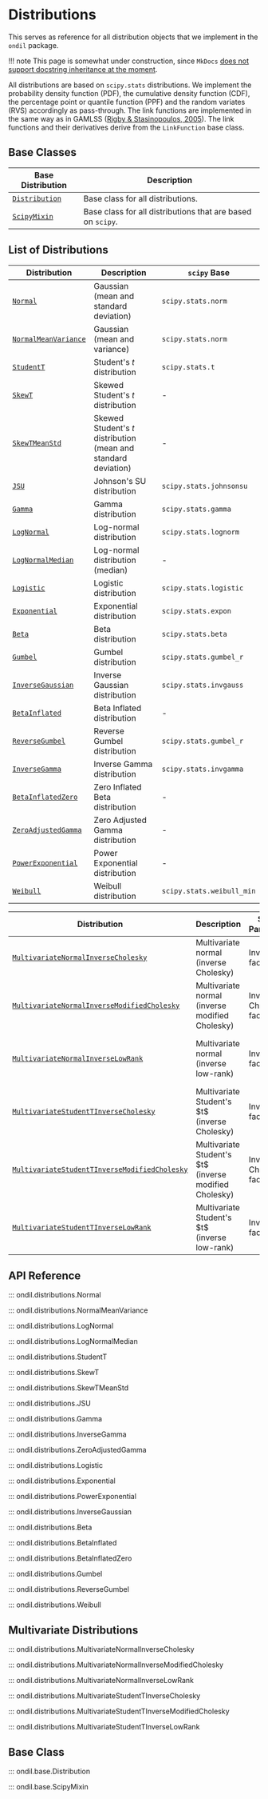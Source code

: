 # Distributions

This serves as reference for all distribution objects that we implement in the `ondil` package. 

!!! note 
    This page is somewhat under construction, since `MkDocs` [does not support docstring inheritance at the moment](https://github.com/mkdocstrings/mkdocstrings/issues/78).

All distributions are based on `scipy.stats` distributions. We implement the probability density function (PDF), the cumulative density function (CDF), the percentage point or quantile function (PPF) and the random variates (RVS) accordingly as pass-through. The link functions are implemented in the same way as in GAMLSS ([Rigby & Stasinopoulos, 2005](https://academic.oup.com/jrsssc/article-abstract/54/3/507/7113027)). The link functions and their derivatives derive from the `LinkFunction` base class.


## Base Classes

| Base Distribution                          | Description                                                 |
| ------------------------------------------ | ----------------------------------------------------------- |
| [`Distribution`](#ondil.base.Distribution) | Base class for all distributions.                           |
| [`ScipyMixin`](#ondil.base.ScipyMixin)     | Base class for all distributions that are based on `scipy`. |


## List of Distributions

| Distribution                                                          | Description                            | `scipy` Base            |
| --------------------------------------------------------------------- | -------------------------------------- | ----------------------- |
| [`Normal`](#ondil.distributions.Normal)                               | Gaussian (mean and standard deviation) | `scipy.stats.norm`      |
| [`NormalMeanVariance`](#ondil.distributions.NormalMeanVariance)       | Gaussian (mean and variance)           | `scipy.stats.norm`      |
| [`StudentT`](#ondil.distributions.StudentT)                           | Student's $t$ distribution             | `scipy.stats.t`         |
| [`SkewT`](#ondil.distributions.SkewT)                                 | Skewed Student's $t$ distribution      | -                       |
| [`SkewTMeanStd`](#ondil.distributions.SkewTMeanStd)                   | Skewed Student's $t$ distribution (mean and standard deviation)  | - |
| [`JSU`](#ondil.distributions.JSU)                                     | Johnson's SU distribution              | `scipy.stats.johnsonsu` |
| [`Gamma`](#ondil.distributions.Gamma)                                 | Gamma distribution                     | `scipy.stats.gamma`     |
| [`LogNormal`](#ondil.distributions.LogNormal)                         | Log-normal distribution                | `scipy.stats.lognorm`   |
| [`LogNormalMedian`](#ondil.distributions.LogNormalMedian)             | Log-normal distribution (median)       | -                       |
| [`Logistic`](#ondil.distributions.Logistic)                           | Logistic distribution                  | `scipy.stats.logistic`  |
| [`Exponential`](#ondil.distributions.Exponential)                     | Exponential distribution               | `scipy.stats.expon`     |
| [`Beta`](#ondil.distributions.Beta)                                   | Beta distribution                      | `scipy.stats.beta`      |
| [`Gumbel`](#ondil.distributions.Gumbel)                               | Gumbel distribution                    | `scipy.stats.gumbel_r`  |
| [`InverseGaussian`](#ondil.distributions.InverseGaussian)             | Inverse Gaussian distribution          | `scipy.stats.invgauss`  |
| [`BetaInflated`](#ondil.distributions.BetaInflated)                   | Beta Inflated distribution             | -                       |
| [`ReverseGumbel`](#ondil.distributions.ReverseGumbel)                 | Reverse Gumbel distribution            | `scipy.stats.gumbel_r`  |
| [`InverseGamma`](#ondil.distributions.InverseGamma)                   | Inverse Gamma distribution             | `scipy.stats.invgamma`  |
| [`BetaInflatedZero`](#ondil.distributions.BetaInflatedZero)           | Zero Inflated Beta distribution        | -                       |
| [`ZeroAdjustedGamma`](#ondil.distributions.ZeroAdjustedGamma)         | Zero Adjusted Gamma distribution       | -                       |
| [`PowerExponential`](#ondil.distributions.PowerExponential)           | Power Exponential distribution         | -                       |
| [`Weibull`](#ondil.distributions.Weibull)                               | Weibull distribution                   | `scipy.stats.weibull_min`|


| Distribution                                                                                                      | Description                                              | Scale Matrix Parameterization           | Formula                                                                         |
| ----------------------------------------------------------------------------------------------------------------- | -------------------------------------------------------- | --------------------------------------- | ------------------------------------------------------------------------------- |
| [`MultivariateNormalInverseCholesky`](#ondil.distributions.MultivariateNormalInverseCholesky)                     | Multivariate normal (inverse Cholesky)                   | Inverse Cholesky factorization          | \$\\Sigma = (L L^{\\top})^{-1}\$, where \$L\$ is lower triangular               |
| [`MultivariateNormalInverseModifiedCholesky`](#ondil.distributions.MultivariateNormalInverseModifiedCholesky)     | Multivariate normal (inverse modified Cholesky)          | Inverse modified Cholesky factorization | \$\\Sigma = (T D T^{\\top})^{-1}\$, \$T\$ unit lower triangular, \$D\$ diagonal |
| [`MultivariateNormalInverseLowRank`](#ondil.distributions.MultivariateNormalInverseLowRank)                       | Multivariate normal (inverse low-rank)                   | Inverse low-rank factorization          | \$\\Sigma = (U U^{\\top} + D)^{-1}\$, \$U\$ low-rank, \$D\$ diagonal            |
| [`MultivariateStudentTInverseCholesky`](#ondil.distributions.MultivariateStudentTInverseCholesky)                 | Multivariate Student's \$t\$ (inverse Cholesky)          | Inverse Cholesky factorization          | \$\\Sigma = (L L^{\\top})^{-1}\$, where \$L\$ is lower triangular               |
| [`MultivariateStudentTInverseModifiedCholesky`](#ondil.distributions.MultivariateStudentTInverseModifiedCholesky) | Multivariate Student's \$t\$ (inverse modified Cholesky) | Inverse modified Cholesky factorization | \$\\Sigma = (T D T^{\\top})^{-1}\$, \$T\$ unit lower triangular, \$D\$ diagonal |
| [`MultivariateStudentTInverseLowRank`](#ondil.distributions.MultivariateStudentTInverseLowRank)                   | Multivariate Student's \$t\$ (inverse low-rank)          | Inverse low-rank factorization          | \$\\Sigma = (U U^{\\top} + D)^{-1}\$, \$U\$ low-rank, \$D\$ diagonal            |



## API Reference

::: ondil.distributions.Normal

::: ondil.distributions.NormalMeanVariance

::: ondil.distributions.LogNormal

::: ondil.distributions.LogNormalMedian

::: ondil.distributions.StudentT

::: ondil.distributions.SkewT

::: ondil.distributions.SkewTMeanStd

::: ondil.distributions.JSU

::: ondil.distributions.Gamma

::: ondil.distributions.InverseGamma

::: ondil.distributions.ZeroAdjustedGamma

::: ondil.distributions.Logistic

::: ondil.distributions.Exponential

::: ondil.distributions.PowerExponential

::: ondil.distributions.InverseGaussian

::: ondil.distributions.Beta

::: ondil.distributions.BetaInflated

::: ondil.distributions.BetaInflatedZero

::: ondil.distributions.Gumbel

::: ondil.distributions.ReverseGumbel

::: ondil.distributions.Weibull

## Multivariate Distributions

::: ondil.distributions.MultivariateNormalInverseCholesky

::: ondil.distributions.MultivariateNormalInverseModifiedCholesky

::: ondil.distributions.MultivariateNormalInverseLowRank

::: ondil.distributions.MultivariateStudentTInverseCholesky

::: ondil.distributions.MultivariateStudentTInverseModifiedCholesky

::: ondil.distributions.MultivariateStudentTInverseLowRank

## Base Class

::: ondil.base.Distribution

::: ondil.base.ScipyMixin
